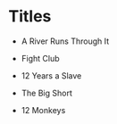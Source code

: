 # Titles


* A River Runs Through It

* Fight Club

* 12 Years a Slave

* The Big Short

* 12 Monkeys
